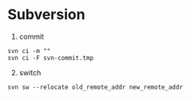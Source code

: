 # Subversion

1. commit

```
svn ci -m ""
svn ci -F svn-commit.tmp
```
2. switch

```
svn sw --relocate old_remote_addr new_remote_addr
```
